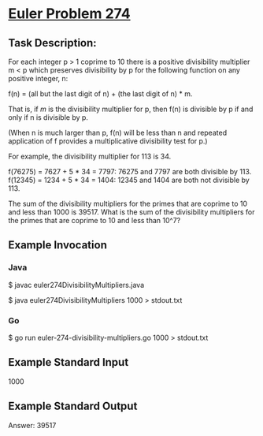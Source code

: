 # [Euler Problem 274](https://projecteuler.net/problem=274)

## Task Description:

For each integer p > 1 coprime to 10 there is a positive divisibility multiplier m < p which preserves divisibility by p for the following function on any positive integer, n:

f(n) = (all but the last digit of n) + (the last digit of n) * m.

That is, if $m$ is the divisibility multiplier for p, then f(n) is divisible by p if and only if n is divisible by p.

(When n is much larger than p, f(n) will be less than n and repeated application of f provides a multiplicative divisibility test for p.)

For example, the divisibility multiplier for 113 is 34.

f(76275) = 7627 + 5 * 34 = 7797: 76275 and 7797 are both divisible by 113.
f(12345) = 1234 + 5 * 34 = 1404: 12345 and 1404 are both not divisible by 113.

The sum of the divisibility multipliers for the primes that are coprime to 10 and less than 1000 is 39517. What is the sum of the divisibility multipliers for the primes that are coprime to 10 and less than 10^7?

## Example Invocation
### Java
$ javac euler274DivisibilityMultipliers.java

$ java euler274DivisibilityMultipliers 1000 > stdout.txt

### Go
$ go run euler-274-divisibility-multipliers.go 1000 > stdout.txt

## Example Standard Input
1000

## Example Standard Output
Answer: 39517
